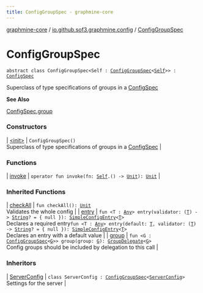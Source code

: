 ```yaml
---
title: ConfigGroupSpec - graphmine-core
---
```


[graphmine-core](../../index.html) / [io.github.sof3.graphmine.config](../index.html) / [ConfigGroupSpec](./index.html)

# ConfigGroupSpec

`abstract class ConfigGroupSpec<Self : `[`ConfigGroupSpec`](./index.html)`<`[`Self`](index.html#Self)`>> : `[`ConfigSpec`](../-config-spec/index.html)

Superclass of type specifications of groups in a [ConfigSpec](../-config-spec/index.html)

**See Also**

[ConfigSpec.group](../-config-spec/group.html)

### Constructors

| [&lt;init&gt;](-init-.html) | `ConfigGroupSpec()`<br>Superclass of type specifications of groups in a [ConfigSpec](../-config-spec/index.html) |

### Functions

| [invoke](invoke.html) | `operator fun invoke(fn: `[`Self`](index.html#Self)`.() -> `[`Unit`](https://kotlinlang.org/api/latest/jvm/stdlib/kotlin/-unit/index.html)`): `[`Unit`](https://kotlinlang.org/api/latest/jvm/stdlib/kotlin/-unit/index.html) |

### Inherited Functions

| [checkAll](../-config-spec/check-all.html) | `fun checkAll(): `[`Unit`](https://kotlinlang.org/api/latest/jvm/stdlib/kotlin/-unit/index.html)<br>Validates the whole config |
| [entry](../-config-spec/entry.html) | `fun <T : `[`Any`](https://kotlinlang.org/api/latest/jvm/stdlib/kotlin/-any/index.html)`> entry(validator: (`[`T`](../-config-spec/entry.html#T)`) -> `[`String`](https://kotlinlang.org/api/latest/jvm/stdlib/kotlin/-string/index.html)`? = { null }): `[`SimpleConfigEntry`](../-simple-config-entry/index.html)`<`[`T`](../-config-spec/entry.html#T)`>`<br>Declares a required entry`fun <T : `[`Any`](https://kotlinlang.org/api/latest/jvm/stdlib/kotlin/-any/index.html)`> entry(default: `[`T`](../-config-spec/entry.html#T)`, validator: (`[`T`](../-config-spec/entry.html#T)`) -> `[`String`](https://kotlinlang.org/api/latest/jvm/stdlib/kotlin/-string/index.html)`? = { null }): `[`SimpleConfigEntry`](../-simple-config-entry/index.html)`<`[`T`](../-config-spec/entry.html#T)`>`<br>Declares an entry with a default value |
| [group](../-config-spec/group.html) | `fun <G : `[`ConfigGroupSpec`](./index.html)`<`[`G`](../-config-spec/group.html#G)`>> group(group: `[`G`](../-config-spec/group.html#G)`): `[`GroupDelegate`](../-config-spec/-group-delegate/index.html)`<`[`G`](../-config-spec/group.html#G)`>`<br>Config groups should be included by delegation to this call |

### Inheritors

| [ServerConfig](../-server-config/index.html) | `class ServerConfig : `[`ConfigGroupSpec`](./index.html)`<`[`ServerConfig`](../-server-config/index.html)`>`<br>Settings for the server |

